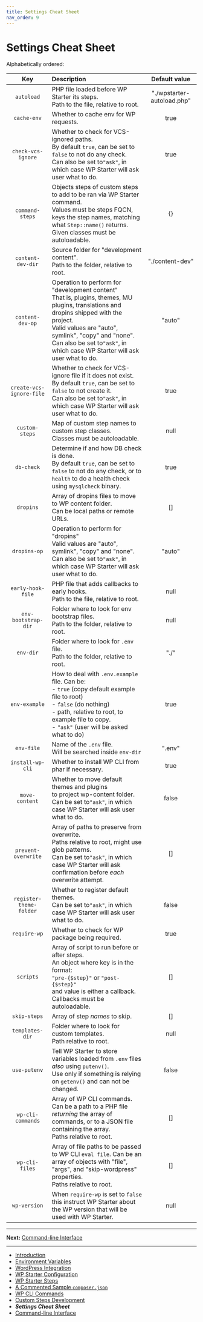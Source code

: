 ```yaml
---
title: Settings Cheat Sheet
nav_order: 9
---
```


# Settings Cheat Sheet

Alphabetically ordered:

|           Key            | Description                                                  |       Default value        |
| :----------------------: | :----------------------------------------------------------- | :------------------------: |
|        `autoload`        | PHP file loaded before WP Starter its steps.<br />Path to the file, relative to root. | "./wpstarter-autoload.php" |
|       `cache-env`        | Whether to cache env for WP requests.                        |            true            |
|    `check-vcs-ignore`    | Whether to check for VCS-ignored paths.<br>By default `true`, can be set to `false` to not do any check.<br>Can also be set to`"ask"`, in which case WP Starter will ask user what to do. |            true            |
|     `command-steps`      | Objects steps of custom steps to add to be ran via WP Starter command.<br />Values must be steps FQCN, keys the step names, matching what `Step::name()` returns.<br />Given classes must be autoloadable. |             {}             |
|    `content-dev-dir`     | Source folder for "development content".<br />Path to the folder, relative to root. |      "./content-dev"       |
|     `content-dev-op`     | Operation to perform for "development content"<br />That is, plugins, themes, MU plugins, translations and dropins shipped with the project.<br />Valid values are "auto", symlink", "copy" and "none".<br />Can also be set to`"ask"`, in which case WP Starter will ask user what to do. |           "auto"           |
| `create-vcs-ignore-file` | Whether to check for VCS-ignore file if it does not exist.<br/>By default `true`, can be set to `false` to not create it.<br/>Can also be set to`"ask"`, in which case WP Starter will ask user what to do. |            true            |
|      `custom-steps`      | Map of custom step names to custom step classes.<br />Classes must be autoloadable. |            null            |
|        `db-check`        | Determine if and how DB check is done.<br />By default `true`, can be set to `false` to not do any check, or to `health` to do a health check using `mysqlcheck` binary. |            true            |
|        `dropins`         | Array of dropins files to move to WP content folder.<br />Can be local paths or remote URLs. |             []             |
|       `dropins-op`       | Operation to perform for "dropins"<br />Valid values are "auto", symlink", "copy" and "none".<br />Can also be set to`"ask"`, in which case WP Starter will ask user what to do. |           "auto"           |
|    `early-hook-file`     | PHP file that adds callbacks to early hooks.<br />Path to the file, relative to root. |            null            |
|   `env-bootstrap-dir`    | Folder where to look for env bootstrap files.<br />Path to the folder, relative to root. |            null            |
|        `env-dir`         | Folder where to look for `.env` file.<br />Path to the folder, relative to root. |            "./"            |
|      `env-example`       | How to deal with `.env.example` file. Can be:<br />- `true` (copy default example file to root)<br />- `false` (do nothing)<br />- path, relative to root, to example file to copy.<br />- `"ask"` (user will be asked what to do) |            true            |
|        `env-file`        | Name of the `.env` file.<br />Will be searched inside `env-dir` |           ".env"           |
|     `install-wp-cli`     | Whether to install WP CLI from phar if necessary.            |            true            |
|      `move-content`      | Whether to move default themes and plugins<br />to project wp-content folder.<br />Can be set to`"ask"`, in which case WP Starter will ask user what to do. |           false            |
|   `prevent-overwrite`    | Array of paths to preserve from overwrite.<br />Paths relative to root, might use glob patterns.<br />Can be set to`"ask"`, in which case WP Starter will ask confirmation before *each* overwrite attempt. |             []             |
| `register-theme-folder`  | Whether to register default themes.<br />Can be set to`"ask"`, in which case WP Starter will ask user what to do. |           false            |
|       `require-wp`       | Whether to check for WP package being required.              |            true            |
|        `scripts`         | Array of script to run before or after steps.<br />An object where key is in the format:<br /> `"pre-{$step}"` or `"post-{$step}"`<br />and value is either a callback.<br />Callbacks must be autoloadable. |             []             |
|       `skip-steps`       | Array of step *names* to skip.                               |             []             |
|     `templates-dir`      | Folder where to look for custom templates.<br />Path relative to root. |            null            |
|       `use-putenv`       | Tell WP Starter to store variables loaded from `.env` files _also_ using `putenv()`.<br />Use only if something is relying on `getenv()` and can not be changed. |           false            |
|    `wp-cli-commands`     | Array of WP CLI commands.<br />Can be a path to a PHP file _returning_ the array of commands, or to a JSON file containing the array.<br />Paths relative to root. |             []             |
|      `wp-cli-files`      | Array of file paths to be passed to WP CLI `eval file`. Can be an array of objects with "file", "args", and "skip-wordpress" properties.<br />Paths relative to root. |             []             |
|       `wp-version`       | When `require-wp` is set to `false` this instruct WP Starter about the WP version that will be used with WP Starter. |            null            |



------

**Next:** [Command-line Interface](10-Command-Line-Interface.md)

---

- [Introduction](01-Introduction.md)
- [Environment Variables](02-Environment-Variables.md)
- [WordPress Integration](03-WordPress-Integration.md)
- [WP Starter Configuration](04-WP-Starter-Configuration.md)
- [WP Starter Steps](05-WP-Starter-Steps.md)
- [A Commented Sample `composer.json`](06-A-Commented-Sample-Composer-Json.md)
- [WP CLI Commands](07-WP-CLI-Commands.md)
- [Custom Steps Development](08-Custom-Steps-Development.md)
- ***Settings Cheat Sheet***
- [Command-line Interface](10-Command-Line-Interface.md)
